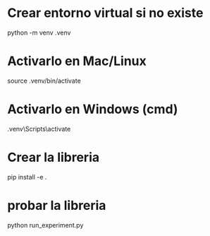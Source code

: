 # Crear entorno virtual si no existe
python -m venv .venv

# Activarlo en Mac/Linux
source .venv/bin/activate

# Activarlo en Windows (cmd)
.venv\Scripts\activate

# Crear la libreria
pip install -e . 
# probar la libreria
python run_experiment.py